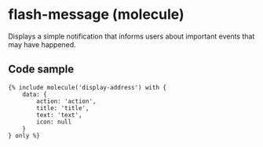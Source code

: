 # flash-message (molecule)

Displays a simple notification that informs users about important events that may have happened.

## Code sample

```
{% include molecule('display-address') with {
    data: {
        action: 'action',
        title: 'title',
        text: 'text',
        icon: null
    }
} only %}
```
